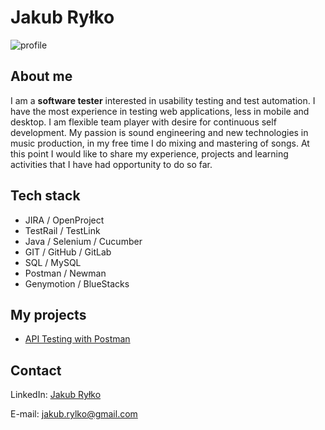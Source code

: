 # Jakub Ryłko
![profile](https://i.postimg.cc/0yDJgQqn/CV2.jpg)

## About me
I am a **software tester** interested in usability testing and test automation. I have the most experience in testing web applications, less in mobile and desktop. I am flexible team player with desire for continuous self development. My passion is sound engineering and new technologies in music production, in my free time I do mixing and mastering of songs. At this point I would like to share my experience, projects and learning activities that I have had opportunity to do so far.

## Tech stack
* JIRA / OpenProject
* TestRail / TestLink
* Java / Selenium / Cucumber
* GIT / GitHub / GitLab
* SQL / MySQL
* Postman / Newman
* Genymotion / BlueStacks

## My projects
* [API Testing with Postman](https://github.com/jakubrylko/postman-api-testing)

## Contact
LinkedIn: [Jakub Ryłko](https://www.linkedin.com/in/jakubrylko)

E-mail: jakub.rylko@gmail.com
